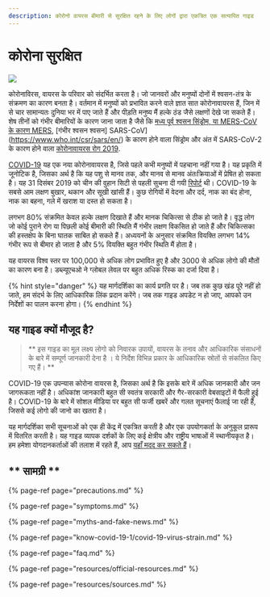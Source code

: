 ```yaml
---
description: कोरोनो वायरस बीमारी से सुरक्षित रहने के लिए लोगों द्वारा एकत्रित एक सत्यापित गाइड
---
```


# कोरोना सुरक्षित

![](.gitbook/assets/coronasafe-logo.svg)

कोरोनाविरस, वायरस के परिवार को संदर्भित करता है। जो जानवरों और मनुष्यों दोनों में श्वसन-तंत्र के संक्रमण का कारण बनता है। वर्तमान में मनुष्यों को प्रभावित करने वाले ज्ञात सात कोरोनावायरस हैं, जिन में से चार सामान्यतः दुनिया भर में पाए जाते हैं और पीड़ति मनुष्य मैं हल्के ठंड जैसे लक्षणों देखे जा सकते हैं। शेष तीनों को गंभीर बीमारियों के कारण जाना जाता है जैसे कि [मध्य पूर्व श्वसन सिंड्रोम, या MERS-CoV के कारण MERS](https://www.who.int/emergencies/mers-cov/en/), [गंभीर श्वसन श्वसन] SARS-CoV](https://www.who.int/csr/sars/en/) के कारण होने वाला सिंड्रोम और अंत में SARS-CoV-2 के कारण होने वाला [कोरोनावायरस रोग 2019](https://www.cdc.gov/coronavirus/2019-ncov/index.html).

[COVID-19](https://www.who.int/emergencies/diseases/novel-coronavirus-2019) यह एक नया कोरोनावायरस है, जिसे पहले कभी मनुष्यों में पहचाना नहीं गया है। यह प्रकृति में जूनोटिक है, जिसका अर्थ है कि यह पशु से मानव तक, और मानव से मानव अंतःक्रियाओं में प्रेषित हो सकता है। यह 31 दिसंबर 2019 को चीन की वुहान सिटी से पहली सुचना दी गयी [रिपोर्ट](https://www.who.int/csr/don/05-januge-2020-pneumonia-of-unkown-cause-china/en/) थी। COVID-19 के सबसे आम लक्षण बुखार, थकान और सूखी खांसी हैं। कुछ रोगियों में वेदना और दर्द, नाक का बंद होना, नाक का बहना, गले में खराश या दस्त हो सकता है।

लगभग 80% संक्रमित केवल हल्के लक्षण दिखाते हैं और मानक चिकित्सा से ठीक हो जाते है। वृद्ध लोग जो कोई पुराने रोग या पिछली कोई बीमारी की स्थिति मैं गंभीर लक्षण विकसित हो जाते हैं और चिकित्सका की हस्तक्षेप के बिना घातक साबित हो सकते हैं। अध्ययनों के अनुसार संक्रमित वियक्ति लगभग 14% गंभीर रूप से बीमार हो जाता है और 5% वियक्ति बहुत गंभीर स्थिति मैं होता है।

यह वायरस विश्व स्तर पर 100,000 से अधिक लोग प्रभावित हुए है और 3000 से अधिक लोगो की मौतों का कारण बना है। डब्ल्यूएचओ ने ग्लोबल लेवल पर बहुत अधिक रिस्क का दर्जा दिया है।

{% hint style="danger" %}
यह मार्गदर्शिका का कार्य प्रगति पर है। जब तक कुछ खंड पूरे नहीं हो जाते, हम संदर्भ के लिए आधिकारिक लिंक प्रदान करेंगे। जब तक गाइड अपडेट न हो जाए, आपको उन निर्देशों का पालन करना होगा।
{% endhint %}

## यह गाइड क्यों मौजूद है?

> ** इस गाइड का मूल लक्ष्य लोगो को निवारक उपायों, वायरस के तनाव और आधिकारिक संसाधनों के बारे में सम्पूर्ण जानकारी देना है । ये निर्देश विभिन्न प्रकार के आधिकारिक स्रोतों से संकलित किए गए हैं। **

COVID-19 एक उपन्यास कोरोना वायरस है, जिसका अर्थ है कि इसके बारे में अधिक जानकारी और जन जागरूकता नहीं है। अधिकांश जानकारी बहुत सी स्वतंत्र सरकारी और गैर-सरकारी वेबसाइटों में फैली हुई है। COVID-19 के बारे में सोशल मीडिया पर बहुत सी फर्जी खबरें और गलत सूचनाएं फैलाई जा रही हैं, जिससे कई लोगो की जानो का खतरा है।

यह मार्गदर्शिका सभी सूचनाओं को एक ही केंद्र में एकत्रित करती है और एक उपयोगकर्ता के अनुकूल प्रारूप में वितरित करती है। यह गाइड व्यापक दर्शकों के लिए कई क्षेत्रीय और राष्ट्रीय भाषाओं में स्थानीयकृत है। हम हमेशा योगदानकर्ताओं की तलाश में रहते हैं, आप [यहाँ मदद कर सकते हैं](https://www.coronasafe.in/contribute)।

## ** सामग्री **

{% page-ref page="precautions.md" %}

{% page-ref page="symptoms.md" %}

{% page-ref page="myths-and-fake-news.md" %}

{% page-ref page="know-covid-19-1/covid-19-virus-strain.md" %}

{% page-ref page="faq.md" %}

{% page-ref page="resources/official-resources.md" %}

{% page-ref page="resources/sources.md" %}
